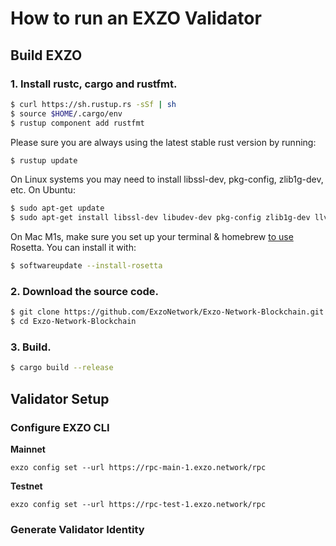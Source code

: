 # How to run an EXZO Validator
## Build EXZO
### **1. Install rustc, cargo and rustfmt.**

```bash
$ curl https://sh.rustup.rs -sSf | sh
$ source $HOME/.cargo/env
$ rustup component add rustfmt
```

Please sure you are always using the latest stable rust version by running:

```bash
$ rustup update
```

On Linux systems you may need to install libssl-dev, pkg-config, zlib1g-dev, etc.  On Ubuntu:

```bash
$ sudo apt-get update
$ sudo apt-get install libssl-dev libudev-dev pkg-config zlib1g-dev llvm clang make cmake protobuf-compiler -y
```

On Mac M1s, make sure you set up your terminal & homebrew [to use](https://5balloons.info/correct-way-to-install-and-use-homebrew-on-m1-macs/) Rosetta. You can install it with:

```bash
$ softwareupdate --install-rosetta
```

### **2. Download the source code.**

```bash
$ git clone https://github.com/ExzoNetwork/Exzo-Network-Blockchain.git
$ cd Exzo-Network-Blockchain
```

### **3. Build.**

```bash
$ cargo build --release
```

## Validator Setup
### Configure EXZO CLI
**Mainnet**
```
exzo config set --url https://rpc-main-1.exzo.network/rpc
```

**Testnet**
```
exzo config set --url https://rpc-test-1.exzo.network/rpc
```

### Generate Validator Identity

